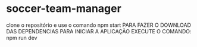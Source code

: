 # soccer-team-manager
clone o repositório e use o comando npm start PARA FAZER O DOWNLOAD DAS DEPENDENCIAS
PARA INICIAR A APLICAÇÃO EXECUTE O COMANDO: npm run dev 
